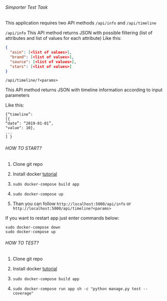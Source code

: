###### Simporter Test Task 

This application requires two API methods `/api/info` and `/api/timeline`

`/api/info` 
This API method returns JSON with possible filtering (list of attributes and list of values for each attribute)
Like this:
``` json
{
  "asin": [<list of values>], 
  "brand": [<list of values>], 
  "source": [<list of values>], 
  "stars": [<list of values>]
}
```

`/api/timeline/?<params>`

This API method returns JSON with timeline information according to input parameters

Like this:

```
{“timeline”: 
[{
“date”: “2019-01-01”, 
"value": 10}, 
... 
] }

```

###### HOW TO START?

1. Clone git repo 

2. Install docker [tutorial](https://docs.docker.com/engine/install/ubuntu/)
3. `sudo docker-compose build app`
4. `sudo docker-compose up`
5.  Than you can follow `http://localhost:5000/api/info` or `http://localhost:5000/api/timeline?<params>`

If you want to restart app just enter commands below:

```
sudo docker-compose down
sudo docker-compose up
```

###### HOW TO TEST?

1. Clone git repo 

2. Install docker [tutorial](https://docs.docker.com/engine/install/ubuntu/)
3. `sudo docker-compose build app`
4. `sudo docker-compose run app sh -c "python manage.py test --coverage"`





